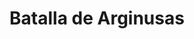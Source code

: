 ﻿---
title: "Batalla de Arginusas"
permalink: periodes_545.html
layout: periode
dataInici: -406
sidebar: periodes
pares:
  - 37:
    title: "Guerra del Peloponeso"
    dataInici: "(-431)"
    dataFi: "(-413)"

fills:
jocsPrincipals:
jocsEscenaris:
jocsEpoca:
jocsEpocaEscenaris:
---
